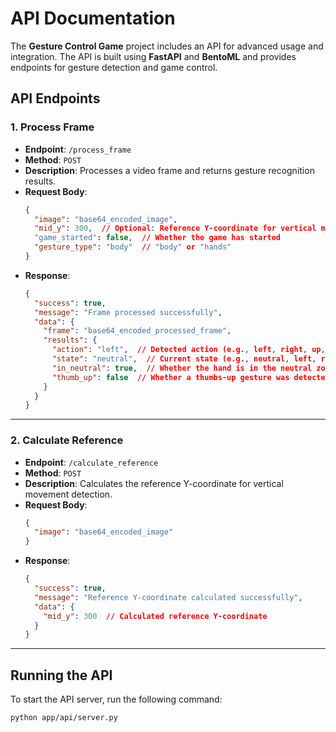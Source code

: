 # API Documentation

The **Gesture Control Game** project includes an API for advanced usage and integration. The API is built using **FastAPI** and **BentoML** and provides endpoints for gesture detection and game control.

## API Endpoints

### 1. **Process Frame**
- **Endpoint**: `/process_frame`
- **Method**: `POST`
- **Description**: Processes a video frame and returns gesture recognition results.
- **Request Body**:
    ```json
    {
      "image": "base64_encoded_image",
      "mid_y": 300,  // Optional: Reference Y-coordinate for vertical movement
      "game_started": false,  // Whether the game has started
      "gesture_type": "body"  // "body" or "hands"
    }
    ```
- **Response**:
    ```json
    {
      "success": true,
      "message": "Frame processed successfully",
      "data": {
        "frame": "base64_encoded_processed_frame",
        "results": {
          "action": "left",  // Detected action (e.g., left, right, up, down)
          "state": "neutral",  // Current state (e.g., neutral, left, right)
          "in_neutral": true,  // Whether the hand is in the neutral zone
          "thumb_up": false  // Whether a thumbs-up gesture was detected
        }
      }
    }
    ```

---

### 2. **Calculate Reference**
- **Endpoint**: `/calculate_reference`
- **Method**: `POST`
- **Description**: Calculates the reference Y-coordinate for vertical movement detection.
- **Request Body**:
    ```json
    {
      "image": "base64_encoded_image"
    }
    ```
- **Response**:
    ```json
    {
      "success": true,
      "message": "Reference Y-coordinate calculated successfully",
      "data": {
        "mid_y": 300  // Calculated reference Y-coordinate
      }
    }
    ```

---

## Running the API

To start the API server, run the following command:

```bash
python app/api/server.py